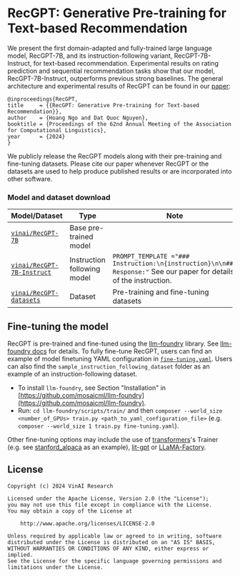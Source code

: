 # RecGPT: Generative  Pre-training  for  Text-based  Recommendation

We present the first domain-adapted and fully-trained large language model,  RecGPT-7B, and its instruction-following variant, RecGPT-7B-Instruct, for  text-based  recommendation. Experimental results on rating prediction and  sequential recommendation tasks show that our model, RecGPT-7B-Instruct,  outperforms previous strong baselines. The general architecture and experimental results of RecGPT can be found in our [paper](arxivlink):

```
@inproceedings{RecGPT,
title     = {{RecGPT: Generative Pre-training for Text-based Recommendation}},
author    = {Hoang Ngo and Dat Quoc Nguyen},
booktitle = {Proceedings of the 62nd Annual Meeting of the Association for Computational Linguistics},
year      = {2024}
}
```

We publicly release the RecGPT models along with their pre-training and fine-tuning datasets. Please cite our paper whenever RecGPT or the datasets are used to help produce published results or are incorporated into other software.

### Model and dataset download

Model/Dataset | Type | Note
---|--|---
[`vinai/RecGPT-7B`](https://huggingface.co/vinai/RecGPT-7B) | Base pre-trained model | 
[`vinai/RecGPT-7B-Instruct`](https://huggingface.co/vinai/RecGPT-7B-Instruct) | Instruction following model | `PROMPT_TEMPLATE ="### Instruction:\n{instruction}\n\n### Response:"` See our paper for details of the instruction.
[`vinai/RecGPT-datasets`](https://huggingface.co/datasets/vinai/RecGPT-datasets)| Dataset | Pre-training and fine-tuning datasets

## Fine-tuning the model <a name="finetuning"></a>

RecGPT is pre-trained and fine-tuned using the [llm-foundry](https://github.com/mosaicml/llm-foundry) library. See [llm-foundry docs](https://github.com/mosaicml/llm-foundry/blob/main/scripts/train/README.md#llmfinetuning) for details. To fully fine-tune RecGPT, users can find an example of model finetuning YAML configuration in [`fine-tuning.yaml`](https://github.com/VinAIResearch/RecGPT/blob/main/fine-tuning.yaml). Users can also find the `sample_instruction_following_dataset` folder as an example of an instruction-following dataset.

- To install `llm-foundry`, see Section "Installation" in [https://github.com/mosaicml/llm-foundry](https://github.com/mosaicml/llm-foundry).
- Run: `cd llm-foundry/scripts/train/` and then `composer --world_size <number_of_GPUs> train.py <path_to_yaml_configuration_file>` (e.g. `composer --world_size 1 train.py fine-tuning.yaml`). 

Other fine-tuning options may include the use of [transformers](https://github.com/huggingface/transformers)'s Trainer (e.g. see [stanford_alpaca](https://github.com/tatsu-lab/stanford_alpaca) as an example), [lit-gpt](https://github.com/Lightning-AI/litgpt) or [LLaMA-Factory](https://github.com/hiyouga/LLaMA-Factory).

## License

```
Copyright (c) 2024 VinAI Research

Licensed under the Apache License, Version 2.0 (the "License");
you may not use this file except in compliance with the License.
You may obtain a copy of the License at

    http://www.apache.org/licenses/LICENSE-2.0

Unless required by applicable law or agreed to in writing, software
distributed under the License is distributed on an "AS IS" BASIS,
WITHOUT WARRANTIES OR CONDITIONS OF ANY KIND, either express or implied.
See the License for the specific language governing permissions and
limitations under the License.
```